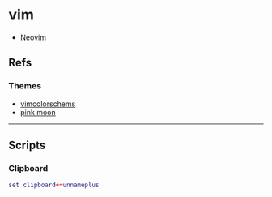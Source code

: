 # vim

- [Neovim](neovim.md)

## Refs

### Themes

- [vimcolorschems](https://vimcolorschemes.com/)
- [pink moon](https://vimcolorschemes.com/sts10/vim-pink-moon)

---

## Scripts

### Clipboard

```lua
set clipboard+=unnameplus
```
